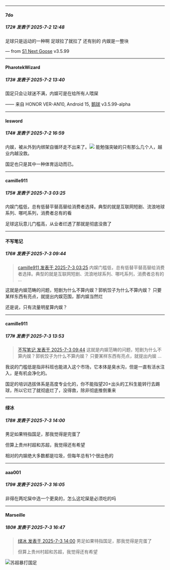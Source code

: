 ﻿
*****

####  7do  
##### 172#       发表于 2025-7-2 12:48

足球只是运动的一种啊 足球拉了就拉了 还有别的
内娱是一整块 

— from [S1 Next Goose](https://www.pgyer.com/GcUxKd4w) v3.5.99


*****

####  PharotekWizard  
##### 173#       发表于 2025-7-2 13:40

国足只会让球迷不满，内娱可是在给所有人喂屎

—— 来自 HONOR VER-AN10, Android 15, [鹅球](https://www.pgyer.com/xfPejhuq) v3.5.99-alpha


*****

####  lesword  
##### 174#       发表于 2025-7-2 16:59

内娱，被从外到内绑架自循环走不出来了。<img src="https://static.stage1st.com/image/smiley/face2017/067.png" referrerpolicy="no-referrer">
能勉强突破的只有那么几个人，越业内越没救。

国足也只是其中一种体育运动而已。


*****

####  camille911  
##### 175#       发表于 2025-7-3 03:25

内娱门槛低，总有低替平替高替给消费者选择。典型的就是互联网短剧、流浪地球系列、哪吒系列，消费者总有的看

足球这玩意儿门槛高，从业者烂透了那就是彻底没救了


*****

####  不写笔记  
##### 176#       发表于 2025-7-3 09:44

<blockquote><a href="httphttps://stage1st.com/2b/forum.php?mod=redirect&amp;goto=findpost&amp;pid=68037214&amp;ptid=2253727" target="_blank">camille911 发表于 2025-7-3 03:25</a>
内娱门槛低，总有低替平替高替给消费者选择。典型的就是互联网短剧、流浪地球系列、哪吒系列，消费者总有的 ...</blockquote>
这就是内娱范畴的问题，短剧为什么不算内娱？郭帆饺子为什么不算内娱？
只要某样东西有亮点，就提出内娱范围，那内娱当然烂

还是说，只有流量明星算内娱？


*****

####  camille911  
##### 177#       发表于 2025-7-3 13:53

<blockquote><a href="httphttps://stage1st.com/2b/forum.php?mod=redirect&amp;goto=findpost&amp;pid=68037966&amp;ptid=2253727" target="_blank">不写笔记 发表于 2025-7-3 09:44</a>
这就是内娱范畴的问题，短剧为什么不算内娱？郭帆饺子为什么不算内娱？
只要某样东西有亮点，就提出内娱 ...</blockquote>
我说的门槛低是指非科班也能进入这个市场，它本体是臭水沟，但是一直有活水注入，是有机会净化的。

国足的培训选拔体系是高度专业化的，你不能指望20+出头的工科生能转行去踢球，所以它烂了就彻底烂了，没得救，除非彻底推倒重来


*****

####  绿冰  
##### 178#       发表于 2025-7-3 14:00

男足如果特指国足，那我觉得是完蛋了

但算上贵州村超和苏超，我觉得还有希望

相对的内娱绝大多数都是垃圾，但每年总有1个很出色的


*****

####  aaa001  
##### 179#       发表于 2025-7-3 16:05

非得在两坨屎中选一个更臭的，怎么这坨屎是必须吃的吗


*****

####  Marseille  
##### 180#       发表于 2025-7-3 16:47

<blockquote><a href="httphttps://stage1st.com/2b/forum.php?mod=redirect&amp;goto=findpost&amp;pid=68039623&amp;ptid=2253727" target="_blank">绿冰 发表于 2025-7-3 14:00</a>
男足如果特指国足，那我觉得是完蛋了

但算上贵州村超和苏超，我觉得还有希望</blockquote>
<img src="https://static.stage1st.com/image/smiley/face2017/048.png" referrerpolicy="no-referrer">苏超暴打国足


